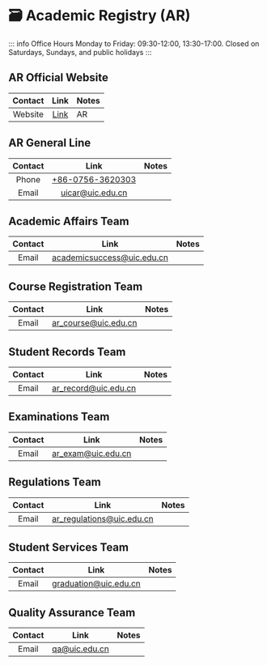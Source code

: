 # 🗃️ Academic Registry (AR)

::: info Office Hours
Monday to Friday: 09:30-12:00, 13:30-17:00. Closed on Saturdays, Sundays, and public holidays
:::

## AR Official Website
| Contact | Link | Notes |
| :---: | :---: | --- |
| Website | [Link](https://ar.uic.edu.cn/) | AR |

## AR General Line
| Contact | Link | Notes |
| :---: | :---: | --- |
| Phone | [+86-0756-3620303](tel:+867563620303) | |
| Email | [uicar@uic.edu.cn](mailto:uicar@uic.edu.cn) | |

## Academic Affairs Team
| Contact | Link | Notes |
| :---: | :---: | --- |
| Email | [academicsuccess@uic.edu.cn](mailto:academicsuccess@uic.edu.cn) | |

## Course Registration Team
| Contact | Link | Notes |
| :---: | :---: | --- |
| Email | [ar_course@uic.edu.cn](mailto:ar_course@uic.edu.cn) | |

## Student Records Team
| Contact | Link | Notes |
| :---: | :---: | --- |
| Email | [ar_record@uic.edu.cn](mailto:ar_record@uic.edu.cn) | |

## Examinations Team
| Contact | Link | Notes |
| :---: | :---: | --- |
| Email | [ar_exam@uic.edu.cn](mailto:ar_exam@uic.edu.cn) | |

## Regulations Team
| Contact | Link | Notes |
| :---: | :---: | --- |
| Email | [ar_regulations@uic.edu.cn](mailto:ar_regulations@uic.edu.cn) | |

## Student Services Team
| Contact | Link | Notes |
| :---: | :---: | --- |
| Email | [graduation@uic.edu.cn](mailto:graduation@uic.edu.cn) | |

## Quality Assurance Team
| Contact | Link | Notes |
| :---: | :---: | --- |
| Email | [qa@uic.edu.cn](mailto:qa@uic.edu.cn) | |
